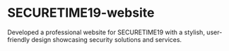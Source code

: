 # SECURETIME19-website
Developed a professional website for SECURETIME19 with a stylish, user-friendly design showcasing security solutions and services.
